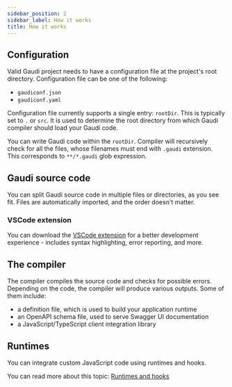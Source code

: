```yaml
---
sidebar_position: 2
sidebar_label: How it works
title: How it works
---
```


## Configuration

Valid Gaudi project needs to have a configuration file at the project's root directory. Configuration file can be one of the following:
- `gaudiconf.json`
- `gaudiconf.yaml`

Configuration file currently supports a single entry: `rootDir`. This is typically set to `.` or `src`. It is used to determine the root directory from which Gaudi compiler should load your Gaudi code.

You can write Gaudi code within the `rootDir`. Compiler will recursively check for all the files, whose filenames must end with `.gaudi` extension. This corresponds to `**/*.gaudi` glob expression.

## Gaudi source code

You can split Gaudi source code in multiple files or directories, as you see fit. Files are automatically imported, and the order doesn't matter.

### VSCode extension

You can download the [VSCode extension](./) for a better development experience - includes syntax highlighting, error reporting, and more.

## The compiler

The compiler compiles the source code and checks for possible errors. Depending on the code, the compiler will produce various outputs. Some of them include:

- a definition file, which is used to build your application runtime
- an OpenAPI schema file, used to serve Swagger UI documentation
- a JavaScript/TypeScript client integration library

## Runtimes

You can integrate custom JavaScript code using runtimes and hooks.

You can read more about this topic: [Runtimes and hooks](../runtimes-hooks)

